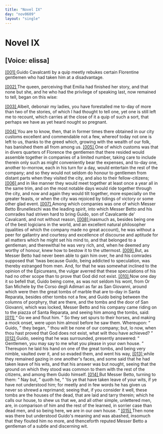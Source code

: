 ```yaml
---
title: "Novel IX"
day: "nov0609"
layout: "single"
---
```

<div id="nov0609" type="novella" who="elissa">
 <h1>
  Novel IX
 </h1>
 <p>
  <h2>
   [Voice: elissa]
  </h2>
 </p>
 <argument>
  <p>
   <a href="{{ site.baseurl }}itDecameron/nov0609#p06090001">
    [001]
   </a>
   Guido Cavalcanti by a quip meetly rebukes certain
	Florentine gentlemen who had taken him at a disadvantage.
  </p>
 </argument>
 <div3 type="commentary" who="author">
  <p>
   <a href="{{ site.baseurl }}itDecameron/nov0609#p06090002">
    [002]
   </a>
   The
   queen, perceiving that Emilia had finished
	her story, and that none but she, and he who had the privilege of speaking last, now
	remained to tell, began on this wise:
  </p>
 </div3>
 <div3 type="commentary" who="elissa">
  <p>
   <a href="{{ site.baseurl }}itDecameron/nov0609#p06090003">
    [003]
   </a>
   Albeit, debonair my ladies, you have forestalled me to-day of
      more than two of the stories, of which I had thought to tell one, yet one is still left me
      to recount, which carries at the close of it a quip of such a sort, that perhaps we have
      as yet heard nought so pregnant.
  </p>
 </div3>
 <p>
  <a href="{{ site.baseurl }}itDecameron/nov0609#p06090004">
   [004]
  </a>
  You are to know, then, that in former times there obtained
in
 our city customs excellent and commendable not a few, whereof today
not one is left to us, thanks to the greed which, growing with
 the wealth
of our folk, has banished them all from among us.
  <a href="{{ site.baseurl }}itDecameron/nov0609#p06090005">
   [005]
  </a>
  One
 of which customs was
that in divers quarters of Florence the gentlemen
 that there resided would
assemble together in companies of a
 limited number, taking care to include
therein only such as might
 conveniently bear the expenses, and to-day one,
another to-morrow,
 each in his turn for a day, would entertain the rest of
the company;
 and so they would not seldom do honour to gentlemen from
distant
 parts when they visited the city, and also to their
fellow-citizens;
  <a href="{{ site.baseurl }}itDecameron/nov0609#p06090006">
   [006]
  </a>
  and in like manner they would meet together at least once
a year all
 in the same trim, and on the most notable days would ride
together
 through the city, and now and again they would tilt together,
more
 especially on the greater feasts, or when the city was rejoiced by
tidings of victory or some other glad event.
  <a href="{{ site.baseurl }}itDecameron/nov0609#p06090007">
   [007]
  </a>
  Among which companies
 was one
of which Messer Betto Brunelleschi was the leading
 spirit, into which
Messer Betto and his comrades had striven hard
  to bring Guido,
son of Cavalcante de' Cavalcanti, and not without
 reason,
  <a href="{{ site.baseurl }}itDecameron/nov0609#p06090008">
   [008]
  </a>
  inasmuch as,
besides being one of the best logicians in the
 world, and an excellent
natural philosopher (qualities of which the
 company made no great
account), he was without a peer for gallantry
 and courtesy and excellence
of discourse and aptitude for all matters
 which he might set his mind to,
and that belonged to a gentleman;
 and therewithal he was very rich, and,
when he deemed
 any worthy of honour, knew how to bestow it to the
uttermost.
  <a href="{{ site.baseurl }}itDecameron/nov0609#p06090009">
   [009]
  </a>
  But, as Messer Betto had never been able to gain him over, he
and his comrades supposed that 'twas because Guido, being addicted
 to
speculation, was thereby estranged from men. And, for that he
 was somewhat
inclined to the opinion of the Epicureans, the vulgar
 averred that these
speculations of his had no other scope than to
 prove that God did not
exist.
  <a href="{{ site.baseurl }}itDecameron/nov0609#p06090010">
   [010]
  </a>
  Now one day it so befell that, Guido
 being come, as was not seldom
his wont, from Or San Michele by
 the Corso degli Adimari as far as San
Giovanni, around which were
 then the great tombs of marble that are to-day
in Santa Reparata,
 besides other tombs not a few, and Guido being between
the columns
 of porphyry, that are there, and the tombs and the door of
San
 Giovanni, which was locked, Messer Betto and his company came
 riding
on to the piazza of Santa Reparata, and seeing him among the
 tombs, said:
  <a href="{{ site.baseurl }}itDecameron/nov0609#p06090011">
   [011]
  </a>
  <q direct="unspecified">
   Go we and flout him.
  </q>
  So they set spurs to their
 horses, and making
a mock onset, were upon him almost before he
 saw them. Whereupon:
  <q direct="unspecified">
   Guido,
  </q>
  they began,
  <q direct="unspecified">
   thou wilt be
 none of our company; but, lo
now, when thou hast proved that
 God does not exist, what wilt thou have
achieved?
  </q>
  <a href="{{ site.baseurl }}itDecameron/nov0609#p06090012">
   [012]
  </a>
  Guido, seeing
 that he was surrounded, presently answered:
  <q direct="unspecified">
   Gentlemen, you
 may say to me what you please in your own house.
  </q>
  Thereupon he
 laid his hand on one of the great tombs, and being very
nimble,
 vaulted over it, and so evaded them, and went his way,
  <a href="{{ site.baseurl }}itDecameron/nov0609#p06090013">
   [013]
  </a>
  while they
remained gazing in one another's faces, and some said that he had
 taken
leave of his wits, and that his answer was but nought, seeing
 that the
ground on which they stood was common to them with the
 rest of the
citizens, and among them Guido himself.
  <a href="{{ site.baseurl }}itDecameron/nov0609#p06090014">
   [014]
  </a>
  But Messer
 Betto, turning to them:
  <q direct="unspecified">
   Nay but,
  </q>
  quoth he,
  <q direct="unspecified">
   'tis ye that have
 taken leave of your wits,
if ye have not understood him; for meetly
 and in few words he has given us
never so shrewd a reprimand;
 seeing that, if you consider it well, these
tombs are the houses of the
   dead, that are laid and tarry
therein; which he calls our house, to
 shew us that we, and all other
simple, unlettered men, are, in comparison
 of him and the rest of the
learned, in sorrier case than dead
 men, and so being here, we are in our
own house.
  </q>
  <a href="{{ site.baseurl }}itDecameron/nov0609#p06090015">
   [015]
  </a>
  Then none was
 there but understood Guido's meaning and was
abashed, insomuch
 that they flouted him no more, and thenceforth reputed
Messer Betto
 a gentleman of a subtle and discerning wit.
 </p>
</div>